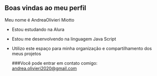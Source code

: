 ## Boas vindas ao meu perfil

Meu nome é AndreaOlivieri Miotto
- Estou estudando na Alura
- Estou me desenvolvendo na linguagem Java Script
- Utilizo este espaço para minha organização e compartilhamento dos meus projetos

  ###Você pode entrar em contato comigo: andrea.olivieri2020@gmail.com
  

